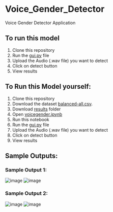 # Voice_Gender_Detector
Voice Gender Detector Application

## To run this model
1. Clone this repository
2. Run the [gui.py](https://github.com/sandhitaroy/Voice_Gender_Detector/blob/main/gui.py) file
3. Upload the Audio (.wav file) you want to detect
4. Click on detect button
5. View results
   
## To Run this Model yourself:
1. Clone this repository
2. Download the dataset [balanced-all.csv](https://github.com/sandhitaroy/Voice_Gender_Detector/blob/main/balanced-all.csv).
3. Download [results](https://github.com/sandhitaroy/Voice_Gender_Detector/tree/main/results) folder
4. Open [voicegender.ipynb](https://github.com/sandhitaroy/Voice_Gender_Detector/blob/main/voicegender.ipynb)
5. Run this notebook
6. Run the [gui.py](https://github.com/sandhitaroy/Voice_Gender_Detector/blob/main/gui.py) file
7. Upload the Audio (.wav file) you want to detect
8. Click on detect button
9. View results

## Sample Outputs:
### Sample Output 1:
![image](https://github.com/sandhitaroy/Voice_Gender_Detector/assets/140893891/0329ea18-1748-43f1-a277-4943d8c3e9ba)
![image](https://github.com/sandhitaroy/Voice_Gender_Detector/assets/140893891/4faa5908-e584-44b1-85d9-791c130d828f)

### Sample Output 2:
![image](https://github.com/sandhitaroy/Voice_Gender_Detector/assets/140893891/439aa38b-6c77-4548-a6d4-6e2b9d3088db)
![image](https://github.com/sandhitaroy/Voice_Gender_Detector/assets/140893891/a98aea61-b7ae-4017-8aa1-e9c27e98be48)
